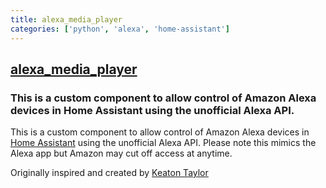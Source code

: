```yaml
---
title: alexa_media_player
categories: ['python', 'alexa', 'home-assistant']
---
```

## [alexa_media_player](https://github.com/alandtse/alexa_media_player)

### This is a custom component to allow control of Amazon Alexa devices in Home Assistant using the unofficial Alexa API.


This is a custom component to allow control of Amazon Alexa devices in [Home Assistant](https://home-assistant.io) using the unofficial Alexa API. Please note this mimics the Alexa app but Amazon may cut off access at anytime.

Originally inspired and created by [Keaton Taylor](https://github.com/keatontaylor)
